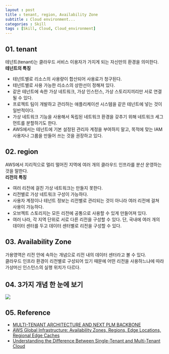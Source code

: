 ```yaml
---
layout : post
title : tenant, region, Availability Zone
subtitle : Cloud environment...
categories : Skill
tags : [Skill, Cloud, Cloud_environment]
---
```


## 01. tenant

테넌트(tenant)는 클라우드 서비스 이용자가 가지게 되는 자신만의 환경을 의미한다.<br>
**테넌트의 특징**

- 테넌트별로 리소스의 사용량이 합산되어 사용료가 청구된다.
- 테넌트별로 사용 가능한 리소스의 상한선이 정해져 있다.
- 같은 테넌트에 속한 가상 네트워크, 가상 인스턴스, 가상 스토리지끼리만 서로 연결될 수 있다.
- 프로젝트 팀이 개발하고 관리하는 애플리케이션 시스템을 같은 테넌트에 넣는 것이 일반적이다.
- 가상 네트워크 기능을 사용해서 독립된 네트워크 환경을 갖추기 위해 네트워크 세그먼트를 분할하기도 한다.
- AWS에서는 테넌트에 기본 설정된 관리자 계정을 부여하지 말고, 목적에 맞는 IAM 사용자나 그룹을 만들어 쓰는 것을 권장하고 있다.

## 02. region

AWS에서 지리적으로 멀리 떨어진 지역에 여러 개의 클라우드 인프라를 분산 운영하는 것을 말한다.<br>
**리전의 특징**

- 여러 리전에 걸친 가상 네트워크는 만들지 못한다.
- 리전별로 가상 네트워크 구성이 가능하다.
- 사용자 계정이나 테넌트 정보는 리전별로 관리되는 것이 아니라 여러 리전에 걸쳐 사용이 가능하다.
- 오브젝트 스토리지는 모든 리전에 공통으로 사용할 수 있게 만들어져 있다.
- 여러 나라, 각 지역 단위로 서로 다른 리전을 구성할 수 있다. 단, 국내에 여러 개의 데이터 센터를 두고 데이터 센터별로 리전을 구성할 수 있다.

## 03. Availability Zone

가용영역은 리전 안에 속하는 개념으로 리전 내의 데이터 센터라고 볼 수 있다.<br>
클라우드 인프라 환경이 리전별로 구성되어 있기 때문에 어떤 리전을 사용하느냐에 따라 가상머신 인스턴스의 실행 위치가 다르다.

## 04. 3가지 개념 한 눈에 보기

<img src="https://github.com/WoojinJeonkr/WoojinJeonkr.github.io/blob/main/assets/images/post/Cloud_Environment.png?raw=true" />

## 05. Reference

- [MULTI-TENANT ARCHITECTURE AND NEXT PLM BACKBONE](https://beyondplm.com/2018/09/14/multi-tenant-architecture-next-plm-backbone/)
- [AWS Global Infrastructure: Availability Zones, Regions, Edge Locations, Regional Edge Caches](https://cloudacademy.com/blog/aws-global-infrastructure/)
- [Understanding the Difference Between Single-Tenant and Multi-Tenant Cloud](https://blog.loginradius.com/identity/single-tenant-vs-multi-tenant/)
